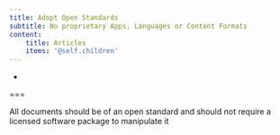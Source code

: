 ```yaml
---
title: Adopt Open Standards
subtitle: No proprietary Apps, Languages or Content Formats
content:
    title: Articles
    items: '@self.children'
---
```


-



===

All documents should be of an open standard and should not require a licensed software package to manipulate it
